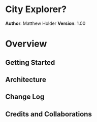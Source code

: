# City Explorer?

**Author**: Matthew Holder
**Version**: 1.00

# Overview


## Getting Started


## Architecture


## Change Log


## Credits and Collaborations